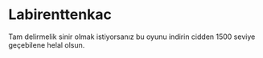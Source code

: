 # Labirenttenkac
Tam delirmelik sinir olmak istiyorsanız bu oyunu indirin cidden 1500 seviye geçebilene helal olsun.
